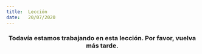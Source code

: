 ```yaml
---
title:  Lección
date:   20/07/2020
---
```


### <center>Todavía estamos trabajando en esta lección. Por favor, vuelva más tarde.</center>